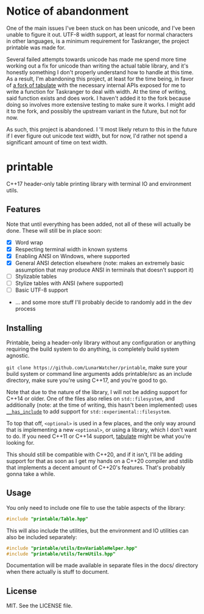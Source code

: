 # Notice of abandonment

One of the main issues I've been stuck on has been unicode, and I've been unable to figure it out. UTF-8 width support, at least for normal characters in other languages, is a minimum requirement for Taskranger, the project printable was made for.

Several failed attempts towards unicode has made me spend more time working out a fix for unicode than writing the actual table library, and it's honestly something I don't properly understand how to handle at this time. As a result, I'm abandoning this project, at least for the time being, in favor of [a fork of tabulate](https://github.com/LunarWatcher/tabulate) with the necessary internal APIs exposed for me to write a function for Taskranger to deal with width. At the time of writing, said function exists and does work. I haven't added it to the fork because doing so involves more extensive testing to make sure it works. I might add it to the fork, and possibly the upstream variant in the future, but not for now.

As such, this project is abandoned. I 'll most likely return to this in the future if I ever figure out unicode text width, but for now, I'd rather not spend a significant amount of time on text width.

# printable

C++17 header-only table printing library with terminal IO and environment utils.

## Features

Note that until everything has been added, not all of these will actually be done. These will still be in place soon:

* [x] Word wrap
* [x] Respecting terminal width in known systems
* [x] Enabling ANSI on Windows, where supported
* [x] General ANSI detection elsewhere (note: makes an extremely basic assumption that may produce ANSI in terminals that doesn't support it)
* [ ] Stylizable tables
* [ ] Stylize tables with ANSI (where supported)
* [ ] Basic UTF-8 support
* ... and some more stuff I'll probably decide to randomly add in the dev process

## Installing

Printable, being a header-only library without any configuration or anything requiring the build system to do anything, is completely build system agnostic.

`git clone https://github.com/LunarWatcher/printable`, make sure your build system or command line arguments adds printable/src as an include directory, make sure you're using C++17, and you're good to go.

Note that due to the nature of the library, I will not be adding support for C++14 or older. One of the files also relies on `std::filesystem`, and additionally (note: at the time of writing, this hasn't been implemented) uses [`__has_include`](https://en.cppreference.com/w/cpp/preprocessor/include) to add support for `std::experimental::filesystem`.

To top that off, `<optional>` is used in a few places, and the only way around that is implementing a new `<optional>`, or using a library, which I don't want to do. If you need C++11 or C++14 support, [tabulate](https://github.com/p-ranav/tabulate) might be what you're looking for.

This should still be compatible with C++20, and if it isn't, I'll be adding support for that as soon as I get my hands on a C++20 compiler and stdlib that implements a decent amount of C++20's features. That's probably gonna take a while.

## Usage

You only need to include one file to use the table aspects of the library:
```cpp
#include "printable/Table.hpp"
```

This will also include the utilities, but the environment and IO utilities can also be included separately:
```cpp
#include "printable/utils/EnvVariableHelper.hpp"
#include "printable/utils/TermUtils.hpp"
```

Documentation will be made available in separate files in the docs/ directory when there actually is stuff to document.

## License

MIT. See the LICENSE file.
